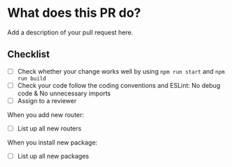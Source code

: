 # What does this PR do?

<!--
Describe details of yours pull request. 
PR with insufficient description will not be reviewed.

Make sure to remove this comment when you are done.
-->

Add a description of your pull request here.

## Checklist

- [ ] Check whether your change works well by using `npm run start` and `npm run build`
- [ ] Check your code follow the coding conventions and ESLint: No debug code & No unnecessary imports 
- [ ] Assign to a reviewer

When you add new router:
- [ ] List up all new routers

When you install new package:
- [ ] List up all new packages

